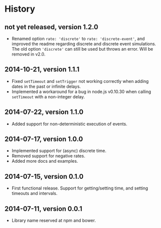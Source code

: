 # History


## not yet released, version 1.2.0

- Renamed option `rate: 'discrete'` to `rate: 'discrete-event'`, and improved
  the readme regarding discrete and discrete event simulations. The old option
  `'discrete'` can still be used but throws an error. Will be removed in v2.0.


## 2014-10-21, version 1.1.1

- Fixed `setTimeout` and `setTrigger` not working correctly when adding
  dates in the past or infinite delays. 
- Implemented a workaround for a bug in node.js v0.10.30 when calling `setTimeout`
  with a non-integer delay.


## 2014-07-22, version 1.1.0

- Added support for non-deterministic execution of events.


## 2014-07-17, version 1.0.0

- Implemented support for (async) discrete time.
- Removed support for negative rates.
- Added more docs and examples.


## 2014-07-15, version 0.1.0

- First functional release. Support for getting/setting time, and setting
  timeouts and intervals.


## 2014-07-11, version 0.0.1

- Library name reserved at npm and bower.
